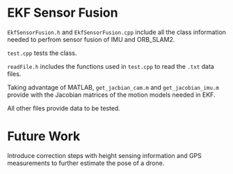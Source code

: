 # EKF Sensor Fusion

`EkfSensorFusion.h` and `EkfSensorFusion.cpp` include all the class information needed to perfrom sensor fusion of IMU and ORB_SLAM2.

`test.cpp` tests the class.

`readFile.h` includes the functions used in `test.cpp` to read the `.txt` data files.

Taking advantage of MATLAB, `get_jacbian_cam.m` and `get_jacobian_imu.m` provide with the Jacobian matrices of the motion models needed in EKF.

All other files provide data to be tested.

# Future Work
Introduce correction steps with height sensing information and GPS measurements to further estimate the pose of a drone.